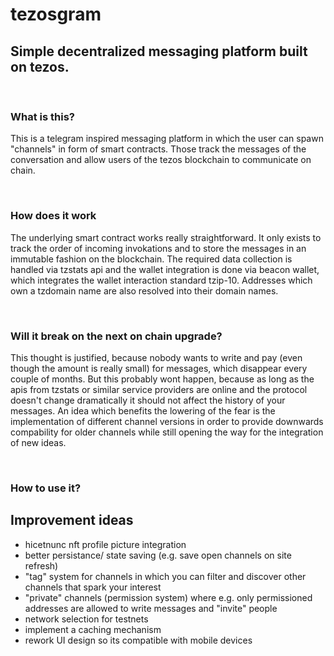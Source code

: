 # tezosgram

## Simple decentralized messaging platform built on tezos.  
<br>

### What is this? 
This is a telegram inspired messaging platform in which the user can spawn "channels" in form of smart contracts. Those track the messages of the conversation and allow users of the tezos blockchain to communicate on chain.

<br>

### How does it work  
The underlying smart contract works really straightforward. It only exists to track the order of incoming invokations and to store the messages in an immutable fashion on the blockchain. The required data collection is handled via tzstats api and the wallet integration is done via beacon wallet, which integrates the wallet interaction standard tzip-10. Addresses which own a tzdomain name are also resolved into their domain names.

<br>

### Will it break on the next on chain upgrade?
This thought is justified, because nobody wants to write and pay (even though the amount is really small) for messages, which disappear every couple of months. But this probably wont happen, because as long as the apis from tzstats or similar service providers are online and the protocol doesn't change dramatically it should not affect the history of your messages. An idea which benefits the lowering of the fear is the implementation of different channel versions in order to provide downwards compability for older channels while still opening the way for the integration of new ideas. 

<br>

### How to use it?


## Improvement ideas
* hicetnunc nft profile picture integration
* better persistance/ state saving (e.g. save open channels on site refresh)
* "tag" system for channels in which you can filter and discover other channels that spark your interest
* "private" channels (permission system) where e.g. only permissioned addresses are allowed to write messages and "invite" people
* network selection for testnets
* implement a caching mechanism
* rework UI design so its compatible with mobile devices